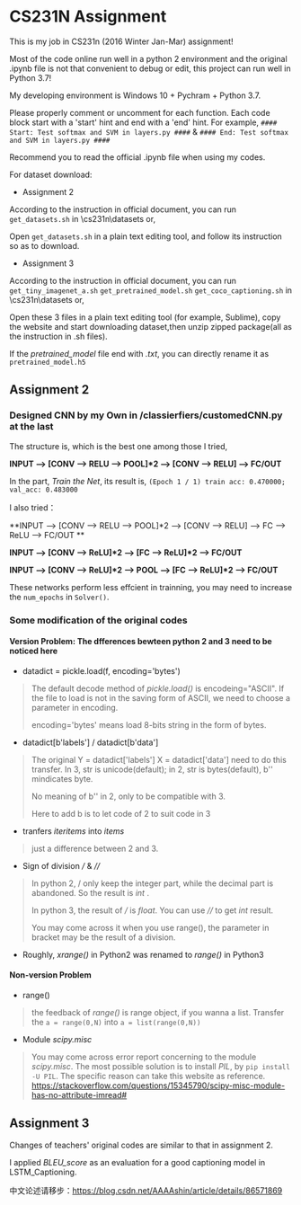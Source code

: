 # CS231N Assignment 
This is my job in CS231n (2016 Winter Jan-Mar) assignment!

Most of the code online run well in a python 2 environment and the original .ipynb file is not that convenient to debug or edit, this project can run well in Python 3.7!

My developing environment is Windows 10 + Pychram + Python 3.7.

Please properly comment or uncomment for each function. Each code block start with a 'start' hint and end with a 'end' hint. For example,
`#### Start: Test softmax and SVM in layers.py ####` & `#### End: Test softmax and SVM in layers.py ####`

Recommend you to read the official .ipynb file when using my codes. 

For dataset download:

* Assignment 2 

According to the instruction in official document, you can run `get_datasets.sh` in \cs231n\datasets or,

Open `get_datasets.sh` in a plain text editing tool, and follow its instruction so as to download. 

* Assignment 3 

According to the instruction in official document, you can run `get_tiny_imagenet_a.sh` `get_pretrained_model.sh` `get_coco_captioning.sh` in \cs231n\datasets or, 

Open these 3 files in a plain text editing tool (for example, Sublime), copy the website and start downloading dataset,then unzip zipped package(all as the instruction in .sh files). 

If the *pretrained_model* file end with *.txt*, you can directly rename it as `pretrained_model.h5`

## Assignment 2 

### Designed CNN by my Own in /classierfiers/customedCNN.py at the last

The structure is, which is the best one among those I tried,

**INPUT --> [CONV --> RELU --> POOL]\*2 --> [CONV --> RELU] --> FC/OUT**

In the part, *Train the Net*, its result is,
`(Epoch 1 / 1) train acc: 0.470000; val_acc: 0.483000`

I also tried： 

 **INPUT --> [CONV --> RELU --> POOL]\*2 --> [CONV --> RELU] --> FC --> ReLU --> FC/OUT **
 
 **INPUT --> [CONV --> ReLU]\*2 --> [FC --> ReLU]\*2 --> FC/OUT**
 
 **INPUT --> [CONV --> ReLU]\*2 --> POOL --> [FC --> ReLU]\*2 --> FC/OUT**

These networks perform less effcient in trainning, you may need to increase the `num_epochs` in `Solver()`.

### Some modification of the original codes 

#### Version Problem: The dfferences bewteen python 2 and 3 need to be noticed here

* datadict = pickle.load(f, encoding='bytes')
> The default decode method of *pickle.load()* is encodeing="ASCII". If the file to load is not in the saving form of ASCII, we need to choose a parameter in encoding. 
> 
> encoding='bytes' means load 8-bits string in the form of bytes.
 
* datadict[b'labels'] /  datadict[b'data']
> The original Y = datadict['labels'] X = datadict['data'] need to do this transfer. In 3, str is unicode(default); in 2, str is bytes(default), b'' mindicates byte.
> 
> No meaning of b'' in 2, only to be compatible with 3. 
> 
> Here to add b is to let code of 2 to suit code in 3 

* tranfers *iteritems* into *items*
> just a difference between 2 and 3. 

* Sign of division */* & *//*
> In python 2, / only keep the integer part, while the decimal part is abandoned. So the result is *int* . 
> 
> In python 3,  the result of */* is *float*. You can use *//* to get *int* result. 
> 
> You may come across it when you use range(), the parameter in bracket may be the result of a division. 

* Roughly, *xrange()* in Python2 was renamed to *range()* in Python3


#### Non-version Problem
* range()
> the feedback of *range()* is range object, if you wanna a list. Transfer the `a = range(0,N)` into `a = list(range(0,N))`

* Module *scipy.misc*
> You may come across error report concerning to the module *scipy.misc*. The most possible solution is to install *PIL*, by `pip install -U PIL`. The specific reason can take this website as reference.  https://stackoverflow.com/questions/15345790/scipy-misc-module-has-no-attribute-imread#



## Assignment 3 
Changes of teachers' original codes are similar to that in assignment 2. 

I applied *BLEU_score* as an evaluation for a good captioning model in LSTM_Captioning.

中文论述请移步：https://blog.csdn.net/AAAAshin/article/details/86571869